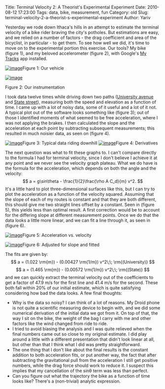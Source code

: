 Title: Terminal Velocity 2: A Theorist's Experimental Experiment
Date: 2010-08-12 17:23:00
Tags: data, bike, measurement, fun
Category: old
Slug: terminal-velocity-2-a-theorist-s-experimental-experiment
Author: Yariv


Yesterday we rode down Ithaca's hills in an attempt to estimate the
terminal velocity of a bike rider braving the city's potholes. But
estimations are easy, and we relied on a number of factors - the drag
coefficient and area of the bicyclist, in particular - to get them. To
see how well we did, it's time to move on to the experimental portion
this exercise. Our tools? My bike (figure 1), and my beloved
accelerometer (figure 2), with Google's [My
Tracks](http://mytracks.appspot.com/) app installed.

[![image](http://2.bp.blogspot.com/_JIGLe2C6VxI/TGRzmU_-t0I/AAAAAAAACFA/6JFhG9Z9YiA/s200/bike.jpg)](http://2.bp.blogspot.com/_JIGLe2C6VxI/TGRzmU_-t0I/AAAAAAAACFA/6JFhG9Z9YiA/s1600/bike.jpg)Figure
1: Our vehicle

[![image](http://2.bp.blogspot.com/_JIGLe2C6VxI/TGRn_JN3A6I/AAAAAAAACEQ/b02aLvN9_ys/s200/Droid+2.png)](http://2.bp.blogspot.com/_JIGLe2C6VxI/TGRn_JN3A6I/AAAAAAAACEQ/b02aLvN9_ys/s1600/Droid+2.png)

Figure 2: Our instrumentation

I took data twelve times while driving down two paths ([University
avenue](http://maps.google.com/maps?f=q&source=s_q&hl=en&geocode=&q=University+and+Cornell,+Ithaca+NY&sll=42.44395,-76.485014&sspn=0.016721,0.038581&ie=UTF8&hq=&hnear=University+Ave+%26+Cornell+Ave,+Ithaca+College,+Tompkins,+New+York+14850&ll=42.447243,-76.493082&spn=0.01672,0.038581&t=p&z=15)
and [State
street](http://maps.google.com/maps?f=q&source=s_q&hl=en&geocode=&q=State+and+Stewart,+Ithaca,+NY&sll=42.447243,-76.493082&sspn=0.01672,0.038581&ie=UTF8&hq=&hnear=E+State+St+%26+Stewart+Ave,+Ithaca+College,+Tompkins,+New+York+14850&ll=42.439262,-76.489692&spn=0.016722,0.038581&t=p&z=15)),
measuring both the speed and elevation as a function of time. I came up
with a lot of noisy data, some of it useful and a lot of it not. A
typical plot out of the software looks something like (figure 3); out of
those I identified moments of what seemed to be free acceleration, where
I was not applying the brakes. I then calculated the slope and the
acceleration at each point by subtracting subsequent measurements; this
resulted in much noisier data, as seen on (figure 4).

[![image](http://2.bp.blogspot.com/_JIGLe2C6VxI/TGRoiavSb4I/AAAAAAAACEY/3Yee3_k-TiY/s400/University7.png)](http://2.bp.blogspot.com/_JIGLe2C6VxI/TGRoiavSb4I/AAAAAAAACEY/3Yee3_k-TiY/s1600/University7.png)Figure
3: Typical data riding downhill
[![image](http://1.bp.blogspot.com/_JIGLe2C6VxI/TGRo0pVcbSI/AAAAAAAACEg/qdGFWsUS4X8/s400/University7DiffFocus.png)](http://1.bp.blogspot.com/_JIGLe2C6VxI/TGRo0pVcbSI/AAAAAAAACEg/qdGFWsUS4X8/s1600/University7DiffFocus.png)Figure
4: Derivatives

The next question was what to fit these graphs to. I can't compare
directly to the formula I had for terminal velocity, since I don't
believe I achieve it at any point and we never see the velocity graph
plateau. What we do have is the formula for the acceleration, which
depends on both the angle and the velocity: $$ a = g\sin\theta -
\frac{1}{2}\frac{\rho A C_d}{m} v^2. $$ It's a little hard to plot
three-dimensional surfaces like this, but I can try to plot the
acceleration as a function of the velocity squared. Assuming that the
slope of each of my routes is constant and that they are both different,
this should give me two straight lines offset by a constant. Seen in
(figure 5), this yields less than optimal result. A first correction
would be to account for the differing slope at different measurement
points. Once we do that the data looks a little more linear, and we can
fit a line through it, as seen in (figure 6).

[![image](http://2.bp.blogspot.com/_JIGLe2C6VxI/TGRpFDSXYbI/AAAAAAAACEo/pce7SNz6s_U/s400/avv.png)](http://2.bp.blogspot.com/_JIGLe2C6VxI/TGRpFDSXYbI/AAAAAAAACEo/pce7SNz6s_U/s1600/avv.png)Figure
5: Acceleration vs. velocity

[![image](http://1.bp.blogspot.com/_JIGLe2C6VxI/TGRpIHtielI/AAAAAAAACEw/-MuDiahJbxg/s400/avvfixed.png)](http://1.bp.blogspot.com/_JIGLe2C6VxI/TGRpIHtielI/AAAAAAAACEw/-MuDiahJbxg/s1600/avvfixed.png)Figure
6: Adjusted for slope and fitted

The fits are given by: $$ a = (1.022 \rm{m}) - (0.00427 \rm{1/m})
v^2\;\; \rm{(University)} $$ $$ a = (1.465 \rm{m}) - (0.00572
\rm{1/m}) v^2\;\; \rm{(State)} $$ and we can quickly extract the
terminal velocity out of the coefficients to get a factor of 47.9 m/s
for the first line and 41.4 m/s for the second. These both fall within
20% of our initial estimate, which is quite satisfying considering how
bad the data looks. A few final thoughts:

-   Why is the data so noisy? I can think of a lot of reasons. My Droid
    phone is not quite a scientific measuring device to begin with, and
    we did some numerical derivation of the initial data we got from it.
    On top of that, the way I sit on the bike, the weight of the bag I
    carry with me and other factors like the wind changed from ride to
    ride.
-   I tried to avoid biasing the analysis and I was quite relieved when
    the final numbers came out so close to my original estimate. I did
    play around a little with a different presentation that didn't look
    linear at all, but other than that I think what I did was pretty
    straightforward.
-   The one thing that I don't like about the final results is the
    constant addition to both acceleration fits, or put another way, the
    fact that after subtracting the gravitational pull from the
    acceleration I still get positive numbers, while the drag force
    should work to reduce it. I suspect this implies that my
    cancellation of the sinθ term was less than perfect.
-   Can you figure out what the trajectory the bike as a function of
    time looks like? There's a (non-trivial) analytic expression.

